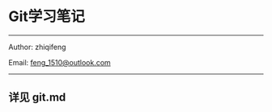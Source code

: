 # Git学习笔记
-----------------------
Author: zhiqifeng

Email: feng_1510@outlook.com

-----------------------

## 详见 git.md

